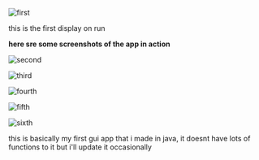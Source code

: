 ![first](https://github.com/Sam56754/java-gui/assets/126097333/ba153847-f576-4659-8b03-7391279086fe)

this is the first display on run


**here sre some screenshots of the app in action**


![second](https://github.com/Sam56754/java-gui/assets/126097333/507e8048-1773-4a31-8271-3ba7501213a8)

![third](https://github.com/Sam56754/java-gui/assets/126097333/3b5244c7-81a7-4c85-acac-8eb5abac9e73)

![fourth](https://github.com/Sam56754/java-gui/assets/126097333/bd64e790-d5e8-446a-ac98-5ccc5bf51fe7)

![fifth](https://github.com/Sam56754/java-gui/assets/126097333/354d8744-1ae7-434d-9145-8c32626ce931)

![sixth](https://github.com/Sam56754/java-gui/assets/126097333/78b13c15-79a0-481f-bff8-8e0f7485bafa)


this is basically my first gui app that i made in java, it doesnt have lots of functions to it but i'll update it occasionally

